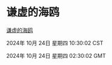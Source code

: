 # 谦虚的海鸥
[谦虚的海鸥](http://219.139.199.238:56308/qxdho/course/base/hotlink/index.php)

2024年 10月 24日 星期四 10:30:02 CST

2024年 10月 24日 星期四 02:30:02 GMT
